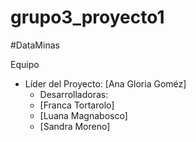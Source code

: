 # grupo3_proyecto1

#DataMinas

Equipo

* Líder del Proyecto: [Ana Gloria Goméz]
    * Desarrolladoras:
    * [Franca Tortarolo]
    * [Luana Magnabosco]
    * [Sandra Moreno]

